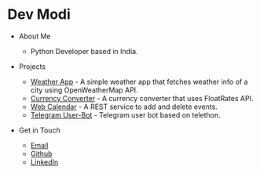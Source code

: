 # Dev Modi

* About Me
  * Python Developer based in India.


* Projects
  * [Weather App](https://github.com/devmodi/Weather-App) - A simple weather app that fetches weather info of a city using OpenWeatherMap API.
  * [Currency Converter](https://github.com/devmodi/Currency-Converter) - A currency converter that uses FloatRates API.
  * [Web Calendar](https://github.com/devmodi/Web-Calendar) - A REST service to add and delete events.
  * [Telegram User-Bot](https://github.com/devmodi/Telegram-Userbot) - Telegram user bot based on telethon.


* Get in Touch
  * [Email](dev.modi.one@outlook.com)
  * [Github](https://github.com/devmodi)
  * [LinkedIn](https://linkedin.com/in/devmodi-dev)
